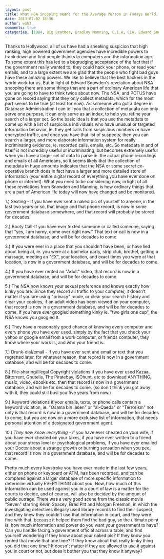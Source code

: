 ```yaml
---
layout: post
title: What NSA Snooping means for the Average Person in Todays World.
date: 2013-07-02 18:36
author: woh3
comments: true
categories: [1984, Big Brother, Bradley Manning, C.I.A, CIA, Edward Snowden, Emails, Enemy of the State, F.B.I., FBI, Life, Manning, N.S.A., Naked Pics, NSA, Obama, Privacy, Privacy in the U.S., Renting Porn, Sexting, Snowden, Whistleblower, Your Whole Life]
---
```

Thanks to Hollywood, all of us have had a sneaking suspicion that high ranking, high powered government agencies have incredible powers to track down and find people thanks to computers and the information age. To some extent this has led to a begrudging acceptance of the fact that if the government really wanted to, they could hack your phone, or read your emails, and to a large extent we are glad that the people who fight bad guys have these amazing powers. We like to believe that the best hackers in the world work for us. But in light of Edward Snowden's revelation about NSA snooping there are some things that are a part of ordinary American life that you are going to have to think twice about now.
The NSA, and POTUS have gone on record saying that they only collect metadata, which for the most part seems to be true (at least for now). As someone who got a degree in Database Administration I can tell you that a collection of metadata can only serve one purpose, it can only serve as an index, to help you refine your search of a larger set. So the basic idea is that you use the metadata to come up with a list of suspicious individuals who have unusual or targeted information behavior, ie. they get calls from suspicious numbers or have encrypted traffic, and once you have that list of suspects, then you can search a larger, and more elaborate information system for really incriminating evidence, ie. recorded calls, emails, etc.
So metadata in and of itself is not incredibly useful or incriminating, but becomes extremely useful when you have a larger set of data to parse ie. the actual phone recordings and emails of all Americans, so it seems likely that the collection of metadata in huge amounts indicates that the NSA or some secret co-operative branch does in fact have a larger and more detailed store of information (your entire digital record of everything you have ever done on phone or internet).
What you need to be considering now, in light of all these revelations from Snowden and Manning, is how ordinary things that are a part of American life today will now have changed and be monitored.

1.) Sexting - If you have ever sent a naked pic of yourself to anyone, in the last two years or so, that image and that phone record, is now in some government database somewhere, and that record will probably be stored for decades.

2.) Booty Call-If you have ever texted someone or called someone, saying that "yes, I am horny, come over right now." That text or call is now in a government database, and will be for decades to come.

3.) If you were ever in a place that you shouldn't have been, or have lied about being at, ie. you were at a bachelor party, strip club, brothel, getting a massage, meeting an "EX", your location, and exact times you were at that location, is now in a government database, and will be for decades to come.

4.) If you have ever rented an "Adult" video, that record is now in a government database, and will be for decades to come.

5.) The NSA now knows your sexual preference and knows exactly how kinky you are. Since they record all traffic to your computer, it doesn't matter if you are using "privacy" mode, or clear your search history and clear your cookies, if an adult video has been viewed on your computer, that record is now in a government database, and will be for decades to come. If you have ever googled something kinky ie. "two girls one cup", the NSA knows you googled it.

6.) They have a reasonably good chance of knowing every computer and every phone you have ever used. simply by the fact that you check your yahoo or google email from a work computer, or friends computer, they know where your work is, and who your friend is.

7.) Drunk-dial/email - If you have ever sent and email or text that you regretted later, for whatever reason, that record is now in a government database, and will be for decades to come.

8.) File-sharing/Illegal Copyright violations if you have ever used Kazaa, Bittorrent, Gnutella, The Piratebay, ISOhunt, etc to download ANYTHING, music, video, ebooks etc. then that record is now in a government database, and will be for decades to come. (so don't think you got away with it, they could still bust you five years from now.)

9.) Keyword violations if your emails, texts, or phone calls contain a keyword violation, ie. "Osama bin laden" or "al-Qaeda" or "Terrorism" not only is that record is now in a government database, and will be for decades to come, but you are now on a more exclusive list of information, that needs personal attention of a designated government agent.

10.) <em>They now know everything</em> - if you have ever cheated on your wife, if you have ever cheated on your taxes, if you have ever written to a friend about your stress level or psychological problems, if you have ever emailed your Doctor about a strange growth or burning sensation when you pee, that record is now in a government database, and will be for decades to come.

Pretty much every keystroke you have ever made in the last few years, either on phone or keyboard or ATM, has been recorded, and can be compared against a larger database of more specific information to determine virtually EVERYTHING about you.
Now, how much of this information can be used against you in a court of law is a matter for the courts to decide, and of course, will also be decided by the amount of public outrage.
There was a very good scene from the classic movie "Seven" starring Kevin Spacey, Brad Pitt and Morgan Freeman, in which the investigating detectives illegally used library records to find their suspect, and they knew they couldn't use that information in court, and they were fine with that, because it helped them find the bad guy, so the ultimate point is, how much information and power do you want your government to have?
Can you handle facing a government official across a table, and find yourself wondering if they know about your naked pic? If they know you rented that movie that one time? If they know about that really kinky thing you did that one time? It doesn't matter if they are allowed to use it against you in court or not, but does it bother you that they know it anyway?
